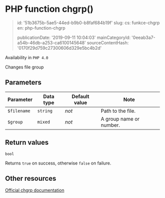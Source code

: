 PHP function chgrp()
====================

> id: '51b3675b-5ae5-44ed-b9b0-b8faf684b19f'
> slug:
> 	cs: funkce-chgrp
> 	en: php-function-chgrp
> 
> publicationDate: '2019-09-11 10:04:03'
> mainCategoryId: '0eeab3a7-a54b-46db-a253-ca6100145648'
> sourceContentHash: '0170f29d759c27300606d329e5bc4b2d'

Availability in `PHP 4.0`

Changes file group


Parameters
--------------

| Parameter | Data type | Default value | Note |
|-----|-----|-----|-----|
| `$filename` | `string` | *not* | Path to the file. |
| `$group` | `mixed` | *not* | A group name or number. |


Return values
----------------

`bool`

Returns `true` on success, otherwise `false` on failure.

Other resources
------------

[Official chgrp documentation](https://www.php.net/manual/en/function.chgrp.php)
